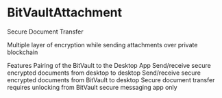 # BitVaultAttachment

Secure Document Transfer

Multiple layer of encryption while sending attachments over private blockchain

Features
Pairing of the BitVault to the Desktop App
Send/receive secure encrypted documents from desktop to desktop
Send/receive secure encrypted documents from BitVault to desktop
Secure document transfer requires unlocking from BitVault secure messaging app only
